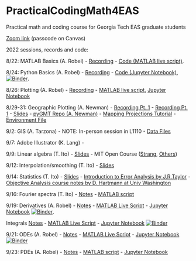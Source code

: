 # PracticalCodingMath4EAS
Practical math and coding course for Georgia Tech EAS graduate students

[Zoom link](https://gatech.zoom.us/j/93274070063?pwd=SXlaL3duZzRLTG0wZk9Xa0Y1NGNDZz09) (passcode on Canvas)

2022 sessions, records and code:

8/22: MATLAB Basics (A. Robel) - [Recording](https://mediaspace.gatech.edu/media/MATLAB+Basics/1_smdu1v1b) - [Code (MATLAB live script)](https://github.com/aarobel/PracticalCodingMath4EAS/blob/main/MATLAB_basics.mlx). 

8/24:  Python Basics (A. Robel) - [Recording](https://mediaspace.gatech.edu/media/Python+Basics/1_yg6fkz70) - [Code (Jupyter Notebook)](https://github.com/aarobel/PracticalCodingMath4EAS/blob/main/Python_basics.ipynb), [![Binder](https://mybinder.org/badge_logo.svg)](https://mybinder.org/v2/gh/aarobel/PracticalCodingMath4EAS/main?filepath=Python_basics.ipynb). 

8/26: Plotting (A. Robel) - [Recording](https://mediaspace.gatech.edu/media/Basic+Plotting+and+I+O+in+MATLAB+Python/1_5naczdzi) - [MATLAB live script](https://github.com/aarobel/PracticalCodingMath4EAS/blob/main/Class3_dataIO_plot.mlx), [Jupyter Notebook](https://github.com/aarobel/PracticalCodingMath4EAS/blob/main/Class3_dataIO_plot.ipynb)

8/29-31: Geographic Plotting (A. Newman) - [Recording Pt. 1](https://mediaspace.gatech.edu/media/Geographic+Coordinates+%26+Plotting+with+pyGMT+%28A.+Newman%29/1_qedqgzp4) - [Recording Pt. 1](https://mediaspace.gatech.edu/media/Geographic+Coordinates+%26+Plotting+with+pyGMT+%28A.+Newman%29++Pt.+2/1_hyg47i9o) - [Slides](https://github.com/aarobel/PracticalCodingMath4EAS/blob/main/Class7_Coordinates-Taka2021-AndyUpdate2022.pptx) - [pyGMT Repo (A. Newman)](https://github.com/avnewman/pyGMT-Tutorial) - [Mapping Projections Tutorial](https://github.com/avnewman/pyGMT-Tutorial/blob/main/Mapping_projections.ipynb) - [Environment File](https://github.com/aarobel/PracticalCodingMath4EAS/blob/main/pygmt_environment.yml)


9/2: GIS (A. Tarzona) - NOTE: In-person session in L1110 - [Data Files](https://www.dropbox.com/s/wrvflwyl5scskhl/Raw%20Data.zip?dl=0)

9/7: Adobe Illustrator (K. Lang) - 

9/9: Linear algebra (T. Ito) - [Slides](https://github.com/aarobel/PracticalCodingMath4EAS/blob/main/Class4_LinAlg.pptx) - MIT Open Course ([Strang](https://ocw.mit.edu/courses/mathematics/18-06-linear-algebra-spring-2010/), [Others](https://mitmath.github.io/1806/))

9/12: Interpolation/smoothing (T. Ito) - [Slides](https://github.com/aarobel/PracticalCodingMath4EAS/blob/main/Class5_Interp.pptx)

9/14: Statistics (T. Ito) - [Slides](https://github.com/eas2655-taka/PracticalCodingMath4EAS/blob/main/Class6_Stats.pptx) - [Introduction to Error Analysis by J.R.Taylor](https://ia801307.us.archive.org/14/items/TaylorJ.R.IntroductionToErrorAnalysis2ed/Taylor%20J.R.%20Introduction%20to%20error%20analysis%202ed_text.pdf) - [Objective Analysis course notes by D. Hartmann at Univ Washington](https://atmos.uw.edu/~dennis/552_Notes_ftp.html) 

9/16: Fourier spectra (T. Ito) - [Notes](https://github.com/aarobel/PracticalCodingMath4EAS/blob/main/Class12-Fourier.pptx) - [MATLAB script](https://github.com/aarobel/PracticalCodingMath4EAS/blob/main/Class12_Fourier.mlx)

9/19: Derivatives (A. Robel) - [Notes](https://github.com/aarobel/PracticalCodingMath4EAS/blob/main/Derivative%20review.pdf) - [MATLAB Live Script](https://github.com/aarobel/PracticalCodingMath4EAS/blob/main/Derivative_MATLAB.mlx) - [Jupyter Notebook](https://github.com/aarobel/PracticalCodingMath4EAS/blob/main/Derivative_notebook.ipynb) [![Binder](https://mybinder.org/badge_logo.svg)](https://mybinder.org/v2/gh/aarobel/PracticalCodingMath4EAS/8bdc4837544c33d162f7cc7b10b1b49cfcfb8bcf?urlpath=lab%2Ftree%2FDerivative_notebook.ipynb). 

Integrals [Notes](https://github.com/aarobel/PracticalCodingMath4EAS/blob/main/Numerical%20Integration.pdf) - [MATLAB Live Script](https://github.com/aarobel/PracticalCodingMath4EAS/blob/main/Integral_MATLAB.mlx) - [Jupyter Notebook](https://github.com/aarobel/PracticalCodingMath4EAS/blob/main/Integral_notebook.ipynb) [![Binder](https://mybinder.org/badge_logo.svg)](https://mybinder.org/v2/gh/aarobel/PracticalCodingMath4EAS/main?filepath=Integral_notebook.ipynb)

9/21: ODEs (A. Robel) - [Notes](https://github.com/aarobel/PracticalCodingMath4EAS/blob/main/ODE%20Review.pdf) - [MATLAB Live Script](https://github.com/aarobel/PracticalCodingMath4EAS/blob/main/ODE_MATLAB.mlx) - [Jupyter Notebook](https://github.com/aarobel/PracticalCodingMath4EAS/blob/main/ODE_notebook.ipynb) [![Binder](https://mybinder.org/badge_logo.svg)](https://mybinder.org/v2/gh/aarobel/PracticalCodingMath4EAS/main?filepath=ODE_notebook.ipynb)

9/23: PDEs (A. Robel) - [Notes](https://github.com/aarobel/PracticalCodingMath4EAS/blob/main/PDE%20Review.pdf) - [MATLAB script](https://github.com/aarobel/PracticalCodingMath4EAS/blob/main/PDE_MATLAB_deas.m) - [Jupyter Notebook](https://github.com/aarobel/PracticalCodingMath4EAS/blob/main/PDE_notebook.ipynb)
